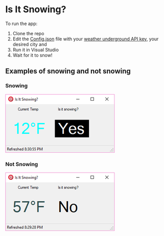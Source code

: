 # Is It Snowing?

To run the app:
1. Clone the repo 
1. Edit the [Config.json](https://github.com/dannylloyd/IsItSnowing/blob/master/IsItSnowing/Config.json) file with your [weather underground API key](https://www.wunderground.com/weather/api/), your desired city and 
1. Run it in Visual Studio
1. Wait for it to snow!


## Examples of snowing and not snowing

### Snowing
![Snowing](https://raw.githubusercontent.com/dannylloyd/IsItSnowing/master/docs/Snowing.png)

### Not Snowing
![Not Snowing](https://raw.githubusercontent.com/dannylloyd/IsItSnowing/master/docs/NotSnowing.png)
